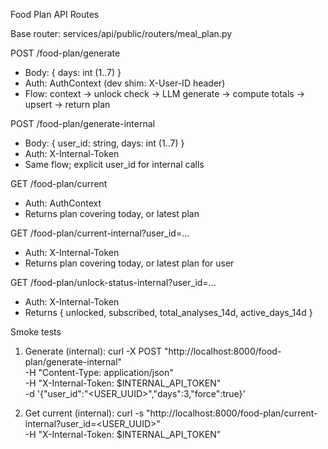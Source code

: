 Food Plan API Routes

Base router: services/api/public/routers/meal_plan.py

POST /food-plan/generate
- Body: { days: int (1..7) }
- Auth: AuthContext (dev shim: X-User-ID header)
- Flow: context → unlock check → LLM generate → compute totals → upsert → return plan

POST /food-plan/generate-internal
- Body: { user_id: string, days: int (1..7) }
- Auth: X-Internal-Token
- Same flow; explicit user_id for internal calls

GET /food-plan/current
- Auth: AuthContext
- Returns plan covering today, or latest plan

GET /food-plan/current-internal?user_id=...
- Auth: X-Internal-Token
- Returns plan covering today, or latest plan for user

GET /food-plan/unlock-status-internal?user_id=...
- Auth: X-Internal-Token
- Returns { unlocked, subscribed, total_analyses_14d, active_days_14d }

Smoke tests
1) Generate (internal):
curl -X POST "http://localhost:8000/food-plan/generate-internal" \
  -H "Content-Type: application/json" \
  -H "X-Internal-Token: $INTERNAL_API_TOKEN" \
  -d '{"user_id":"<USER_UUID>","days":3,"force":true}'

2) Get current (internal):
curl -s "http://localhost:8000/food-plan/current-internal?user_id=<USER_UUID>" \
  -H "X-Internal-Token: $INTERNAL_API_TOKEN"


